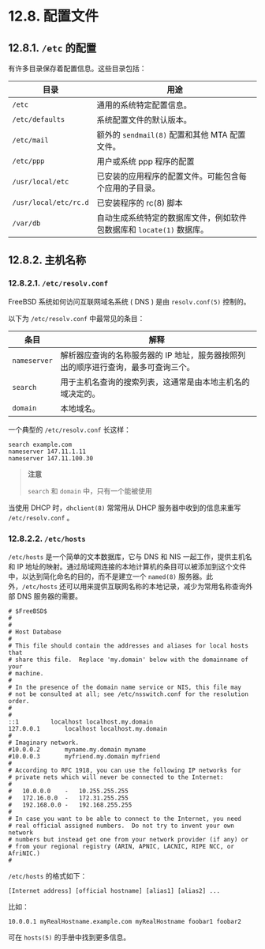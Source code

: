 # 12.8. 配置文件

## 12.8.1. `/etc` 的配置

有许多目录保存着配置信息。这些目录包括：


|目录|用途|
|------|-------|
|`/etc`|通用的系统特定配置信息。|
|`/etc/defaults`|系统配置文件的默认版本。|
|`/etc/mail`|额外的 `sendmail(8)` 配置和其他 MTA 配置文件。|
|`/etc/ppp`|用户或系统 ppp 程序的配置|
|`/usr/local/etc`|已安装的应用程序的配置文件。可能包含每个应用的子目录。|
|`/usr/local/etc/rc.d`|已安装程序的 rc(8) 脚本|
|`/var/db`|自动生成系统特定的数据库文件，例如软件包数据库和 `locate(1)` 数据库。|

## 12.8.2. 主机名称

### 12.8.2.1. `/etc/resolv.conf`

FreeBSD 系统如何访问互联网域名系统 ( DNS ) 是由 `resolv.conf(5)` 控制的。

以下为 `/etc/resolv.conf` 中最常见的条目：

|条目|解释|
|------|-------|
|`nameserver`|解析器应查询的名称服务器的 IP 地址，服务器按照列出的顺序进行查询，最多可查询三个。|
|`search`|用于主机名查询的搜索列表，这通常是由本地主机名的域决定的。|
|`domain`|本地域名。|

一个典型的 `/etc/resolv.conf` 长这样：

```
search example.com
nameserver 147.11.1.11
nameserver 147.11.100.30
```

> **注意**
>
> `search` 和 `domain` 中，只有一个能被使用

当使用 DHCP 时，`dhclient(8)` 常常用从 DHCP 服务器中收到的信息来重写 `/etc/resolv.conf` 。

### 12.8.2.2. `/etc/hosts`

`/etc/hosts` 是一个简单的文本数据库，它与 DNS 和 NIS 一起工作，提供主机名和 IP 地址的映射。通过局域网连接的本地计算机的条目可以被添加到这个文件中，以达到简化命名的目的，而不是建立一个 `named(8)` 服务器。此外，`/etc/hosts` 还可以用来提供互联网名称的本地记录，减少为常用名称查询外部 DNS 服务器的需要。

```
# $FreeBSD$
#
#
# Host Database
#
# This file should contain the addresses and aliases for local hosts that
# share this file.  Replace 'my.domain' below with the domainname of your
# machine.
#
# In the presence of the domain name service or NIS, this file may
# not be consulted at all; see /etc/nsswitch.conf for the resolution order.
#
#
::1			localhost localhost.my.domain
127.0.0.1		localhost localhost.my.domain
#
# Imaginary network.
#10.0.0.2		myname.my.domain myname
#10.0.0.3		myfriend.my.domain myfriend
#
# According to RFC 1918, you can use the following IP networks for
# private nets which will never be connected to the Internet:
#
#	10.0.0.0	-   10.255.255.255
#	172.16.0.0	-   172.31.255.255
#	192.168.0.0	-   192.168.255.255
#
# In case you want to be able to connect to the Internet, you need
# real official assigned numbers.  Do not try to invent your own network
# numbers but instead get one from your network provider (if any) or
# from your regional registry (ARIN, APNIC, LACNIC, RIPE NCC, or AfriNIC.)
#
```

`/etc/hosts` 的格式如下：

```
[Internet address] [official hostname] [alias1] [alias2] ...
```

比如：

```
10.0.0.1 myRealHostname.example.com myRealHostname foobar1 foobar2
```

可在 `hosts(5)` 的手册中找到更多信息。

